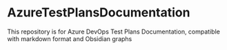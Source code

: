 # AzureTestPlansDocumentation
This repository is for Azure DevOps Test Plans Documentation, compatible with markdown format and Obsidian graphs
